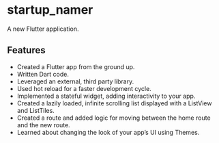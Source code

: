 # startup_namer

A new Flutter application.

## Features

* Created a Flutter app from the ground up.
* Written Dart code.
* Leveraged an external, third party library.
* Used hot reload for a faster development cycle.
* Implemented a stateful widget, adding interactivity to your app.
* Created a lazily loaded, infinite scrolling list displayed with a ListView and ListTiles.
* Created a route and added logic for moving between the home route and the new route.
* Learned about changing the look of your app’s UI using Themes.